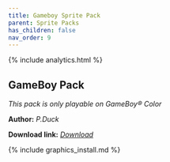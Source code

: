```yaml
---
title: Gameboy Sprite Pack
parent: Sprite Packs
has_children: false
nav_order: 9
---
```


{% include analytics.html %}

## GameBoy Pack
*This pack is only playable on GameBoy® Color*

**Author:** *P.Duck*

**Download link:** *[Download](https://drive.google.com/file/d/1xjDLreK7ptqmfUuKst5LQ_XCcq0nKxm-/view?usp=sharing)*

{% include graphics_install.md %}
